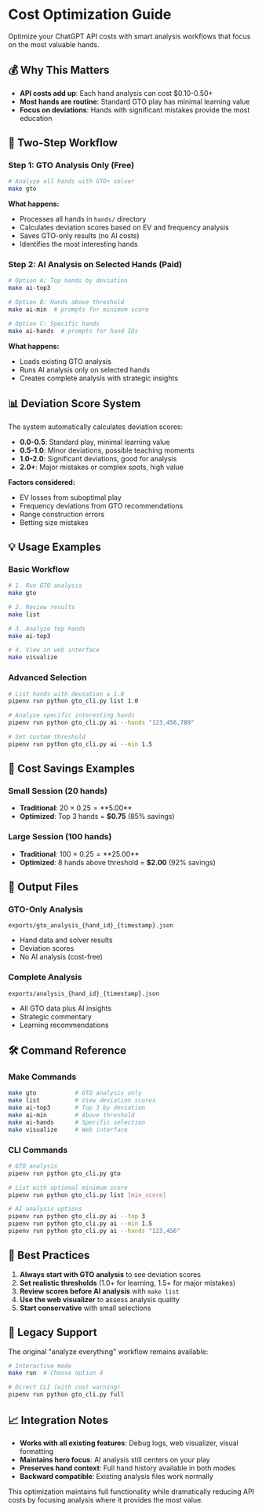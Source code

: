 # Cost Optimization Guide

Optimize your ChatGPT API costs with smart analysis workflows that focus on the most valuable hands.

## 💰 Why This Matters

- **API costs add up**: Each hand analysis can cost $0.10-0.50+
- **Most hands are routine**: Standard GTO play has minimal learning value
- **Focus on deviations**: Hands with significant mistakes provide the most education

## 🔄 Two-Step Workflow

### Step 1: GTO Analysis Only (Free)

```bash
# Analyze all hands with GTO+ solver
make gto
```

**What happens:**
- Processes all hands in `hands/` directory
- Calculates deviation scores based on EV and frequency analysis
- Saves GTO-only results (no AI costs)
- Identifies the most interesting hands

### Step 2: AI Analysis on Selected Hands (Paid)

```bash
# Option A: Top hands by deviation
make ai-top3

# Option B: Hands above threshold
make ai-min  # prompts for minimum score

# Option C: Specific hands
make ai-hands  # prompts for hand IDs
```

**What happens:**
- Loads existing GTO analysis
- Runs AI analysis only on selected hands
- Creates complete analysis with strategic insights

## 📊 Deviation Score System

The system automatically calculates deviation scores:

- **0.0-0.5**: Standard play, minimal learning value
- **0.5-1.0**: Minor deviations, possible teaching moments
- **1.0-2.0**: Significant deviations, good for analysis
- **2.0+**: Major mistakes or complex spots, high value

**Factors considered:**
- EV losses from suboptimal play
- Frequency deviations from GTO recommendations
- Range construction errors
- Betting size mistakes

## 💡 Usage Examples

### Basic Workflow

```bash
# 1. Run GTO analysis
make gto

# 2. Review results
make list

# 3. Analyze top hands
make ai-top3

# 4. View in web interface
make visualize
```

### Advanced Selection

```bash
# List hands with deviation ≥ 1.0
pipenv run python gto_cli.py list 1.0

# Analyze specific interesting hands
pipenv run python gto_cli.py ai --hands "123,456,789"

# Set custom threshold
pipenv run python gto_cli.py ai --min 1.5
```

## 💸 Cost Savings Examples

### Small Session (20 hands)
- **Traditional**: 20 × $0.25 = **$5.00**
- **Optimized**: Top 3 hands = **$0.75** (85% savings)

### Large Session (100 hands)
- **Traditional**: 100 × $0.25 = **$25.00**
- **Optimized**: 8 hands above threshold = **$2.00** (92% savings)

## 📁 Output Files

### GTO-Only Analysis
```
exports/gto_analysis_{hand_id}_{timestamp}.json
```
- Hand data and solver results
- Deviation scores
- No AI analysis (cost-free)

### Complete Analysis
```
exports/analysis_{hand_id}_{timestamp}.json
```
- All GTO data plus AI insights
- Strategic commentary
- Learning recommendations

## 🛠️ Command Reference

### Make Commands

```bash
make gto           # GTO analysis only
make list          # View deviation scores
make ai-top3       # Top 3 by deviation
make ai-min        # Above threshold
make ai-hands      # Specific selection
make visualize     # Web interface
```

### CLI Commands

```bash
# GTO analysis
pipenv run python gto_cli.py gto

# List with optional minimum score
pipenv run python gto_cli.py list [min_score]

# AI analysis options
pipenv run python gto_cli.py ai --top 3
pipenv run python gto_cli.py ai --min 1.5
pipenv run python gto_cli.py ai --hands "123,456"
```

## 🎯 Best Practices

1. **Always start with GTO analysis** to see deviation scores
2. **Set realistic thresholds** (1.0+ for learning, 1.5+ for major mistakes)
3. **Review scores before AI analysis** with `make list`
4. **Use the web visualizer** to assess analysis quality
5. **Start conservative** with small selections

## 🔄 Legacy Support

The original "analyze everything" workflow remains available:

```bash
# Interactive mode
make run  # Choose option 4

# Direct CLI (with cost warning)
pipenv run python gto_cli.py full
```

## 📈 Integration Notes

- **Works with all existing features**: Debug logs, web visualizer, visual formatting
- **Maintains hero focus**: AI analysis still centers on your play
- **Preserves hand context**: Full hand history available in both modes
- **Backward compatible**: Existing analysis files work normally

This optimization maintains full functionality while dramatically reducing API costs by focusing analysis where it provides the most value.
